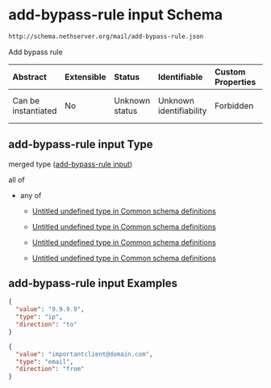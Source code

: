 # add-bypass-rule input Schema

```txt
http://schema.nethserver.org/mail/add-bypass-rule.json
```

Add bypass rule

| Abstract            | Extensible | Status         | Identifiable            | Custom Properties | Additional Properties | Access Restrictions | Defined In                                                               |
| :------------------ | :--------- | :------------- | :---------------------- | :---------------- | :-------------------- | :------------------ | :----------------------------------------------------------------------- |
| Can be instantiated | No         | Unknown status | Unknown identifiability | Forbidden         | Allowed               | none                | [add-bypass-rule.json](mail/add-bypass-rule.json "open original schema") |

## add-bypass-rule input Type

merged type ([add-bypass-rule input](add-bypass-rule.md))

all of

*   any of

    *   [Untitled undefined type in Common schema definitions](mail-defs-bypass-rule-anyof-0.md "check type definition")

    *   [Untitled undefined type in Common schema definitions](mail-defs-bypass-rule-anyof-1.md "check type definition")

    *   [Untitled undefined type in Common schema definitions](mail-defs-bypass-rule-anyof-2.md "check type definition")

    *   [Untitled undefined type in Common schema definitions](mail-defs-bypass-rule-anyof-3.md "check type definition")

## add-bypass-rule input Examples

```json
{
  "value": "9.9.9.9",
  "type": "ip",
  "direction": "to"
}
```

```json
{
  "value": "importantclient@domain.com",
  "type": "email",
  "direction": "from"
}
```
